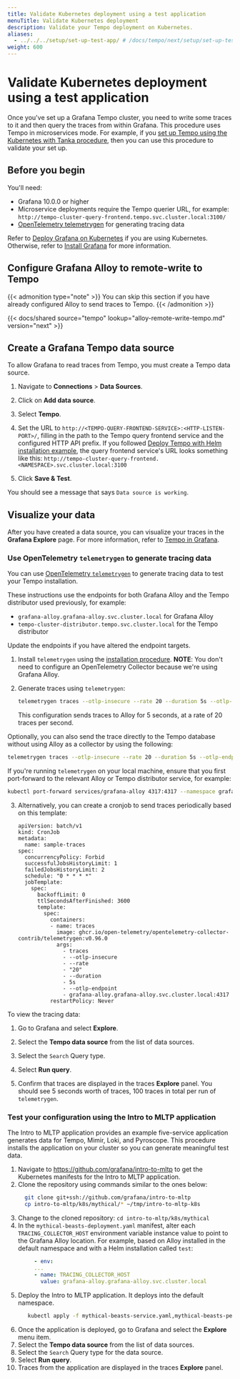 ```yaml
---
title: Validate Kubernetes deployment using a test application
menuTitle: Validate Kubernetes deployment
description: Validate your Tempo deployment on Kubernetes.
aliases:
  - ../../../setup/set-up-test-app/ # /docs/tempo/next/setup/set-up-test-app/
weight: 600
---
```


# Validate Kubernetes deployment using a test application

Once you've set up a Grafana Tempo cluster, you need to write some traces to it and then query the traces from within Grafana.
This procedure uses Tempo in microservices mode.
For example, if you [set up Tempo using the Kubernetes with Tanka procedure](../../deploy/kubernetes/tanka/), then you can use this procedure to validate your set up.

## Before you begin

You'll need:

- Grafana 10.0.0 or higher
- Microservice deployments require the Tempo querier URL, for example: `http://tempo-cluster-query-frontend.tempo.svc.cluster.local:3100/`
- [OpenTelemetry telemetrygen](https://github.com/open-telemetry/opentelemetry-collector-contrib/tree/main/cmd/telemetrygen) for generating tracing data

Refer to [Deploy Grafana on Kubernetes](https://grafana.com/docs/grafana/<GRAANA_VERSION>/setup-grafana/installation/kubernetes/) if you are using Kubernetes.
Otherwise, refer to [Install Grafana](/docs/grafana/<GRAFANA_VERSION>/setup-grafana/installation/) for more information.

## Configure Grafana Alloy to remote-write to Tempo

{{< admonition type="note" >}}
You can skip this section if you have already configured Alloy to send traces to Tempo.
{{< /admonition >}}

[//]: # 'Shared content for best practices for traces'
[//]: # 'This content is located in /tempo/docs/sources/shared/best-practices-traces.md'

{{< docs/shared source="tempo" lookup="alloy-remote-write-tempo.md" version="next" >}}

## Create a Grafana Tempo data source

To allow Grafana to read traces from Tempo, you must create a Tempo data source.

1. Navigate to **Connections** > **Data Sources**.

1. Click on **Add data source**.

1. Select **Tempo**.

1. Set the URL to `http://<TEMPO-QUERY-FRONTEND-SERVICE>:<HTTP-LISTEN-PORT>/`, filling in the path to the Tempo query frontend service and the configured HTTP API prefix.
   If you followed [Deploy Tempo with Helm installation example](https://grafana.com/docs/tempo/<TEMPO_VERSION>/set-up-for-tracing/setup-tempo/deploy/deploy-kubernetes/helm-chart/), the query frontend service's URL looks something like this: `http://tempo-cluster-query-frontend.<NAMESPACE>.svc.cluster.local:3100`

1. Click **Save & Test**.

You should see a message that says `Data source is working`.

## Visualize your data

After you have created a data source, you can visualize your traces in the **Grafana Explore** page.
For more information, refer to [Tempo in Grafana](https://grafana.com/docs/tempo/<TEMPO_VERSION>/introduction/tempo-in-grafana/).

### Use OpenTelemetry `telemetrygen` to generate tracing data

You can use [OpenTelemetry `telemetrygen`](https://github.com/open-telemetry/opentelemetry-collector-contrib/tree/main/cmd/telemetrygen) to generate tracing data to test your Tempo installation.

These instructions use the endpoints for both Grafana Alloy and the Tempo distributor used previously, for example:

- `grafana-alloy.grafana-alloy.svc.cluster.local` for Grafana Alloy
- `tempo-cluster-distributor.tempo.svc.cluster.local` for the Tempo distributor

Update the endpoints if you have altered the endpoint targets.

1. Install `telemetrygen` using the [installation procedure](https://github.com/open-telemetry/opentelemetry-collector-contrib/tree/main/cmd/telemetrygen).
   **NOTE**: You don't need to configure an OpenTelemetry Collector because we're using Grafana Alloy.

2. Generate traces using `telemetrygen`:
   ```bash
   telemetrygen traces --otlp-insecure --rate 20 --duration 5s --otlp-endpoint grafana-alloy.grafana-alloy.svc.cluster.local:4317
   ```
   This configuration sends traces to Alloy for 5 seconds, at a rate of 20 traces per second.

Optionally, you can also send the trace directly to the Tempo database without using Alloy as a collector by using the following:

```bash
telemetrygen traces --otlp-insecure --rate 20 --duration 5s --otlp-endpoint tempo-cluster-distributor.tempo.svc.cluster.local:4317
```

If you're running `telemetrygen` on your local machine, ensure that you first port-forward to the relevant Alloy or Tempo distributor service, for example:

```bash
kubectl port-forward services/grafana-alloy 4317:4317 --namespace grafana-alloy
```

3. Alternatively, you can create a cronjob to send traces periodically based on this template:

   ```
   apiVersion: batch/v1
   kind: CronJob
   metadata:
     name: sample-traces
   spec:
     concurrencyPolicy: Forbid
     successfulJobsHistoryLimit: 1
     failedJobsHistoryLimit: 2
     schedule: "0 * * * *"
     jobTemplate:
       spec:
         backoffLimit: 0
         ttlSecondsAfterFinished: 3600
         template:
           spec:
             containers:
             - name: traces
               image: ghcr.io/open-telemetry/opentelemetry-collector-contrib/telemetrygen:v0.96.0
               args:
                 - traces
                 - --otlp-insecure
                 - --rate
                 - "20"
                 - --duration
                 - 5s
                 - --otlp-endpoint
                 - grafana-alloy.grafana-alloy.svc.cluster.local:4317
             restartPolicy: Never
   ```

To view the tracing data:

1. Go to Grafana and select **Explore**.

1. Select the **Tempo data source** from the list of data sources.

1. Select the `Search` Query type.

1. Select **Run query**.

1. Confirm that traces are displayed in the traces **Explore** panel. You should see 5 seconds worth of traces, 100 traces in total per run of `telemetrygen`.

### Test your configuration using the Intro to MLTP application

The Intro to MLTP application provides an example five-service application generates data for Tempo, Mimir, Loki, and Pyroscope.
This procedure installs the application on your cluster so you can generate meaningful test data.

1. Navigate to https://github.com/grafana/intro-to-mltp to get the Kubernetes manifests for the Intro to MLTP application.
1. Clone the repository using commands similar to the ones below:
   ```bash
     git clone git+ssh://github.com/grafana/intro-to-mltp
     cp intro-to-mltp/k8s/mythical/* ~/tmp/intro-to-mltp-k8s
   ```
1. Change to the cloned repository: `cd intro-to-mltp/k8s/mythical`
1. In the `mythical-beasts-deployment.yaml` manifest, alter each `TRACING_COLLECTOR_HOST` environment variable instance value to point to the Grafana Alloy location. For example, based on Alloy installed in the default namespace and with a Helm installation called `test`:
   ```yaml
    	- env:
        ...
        - name: TRACING_COLLECTOR_HOST
          value: grafana-alloy.grafana-alloy.svc.cluster.local
   ```
1. Deploy the Intro to MLTP application. It deploys into the default namespace.
   ```bash
      kubectl apply -f mythical-beasts-service.yaml,mythical-beasts-persistentvolumeclaim.yaml,mythical-beasts-deployment.yaml
   ```
1. Once the application is deployed, go to Grafana and select the **Explore** menu item.
1. Select the **Tempo data source** from the list of data sources.
1. Select the `Search` Query type for the data source.
1. Select **Run query**.
1. Traces from the application are displayed in the traces **Explore** panel.

